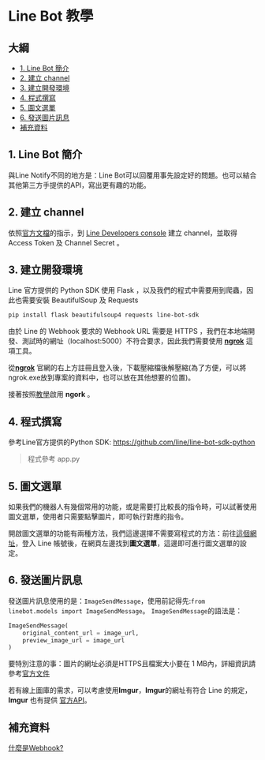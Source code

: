 # Line Bot 教學

## 大綱
* [1. Line Bot 簡介](#1.-Line-Bot-簡介)
* [2. 建立 channel](#2.-建立-channel)
* [3. 建立開發環境](#3.-建立開發環境)
* [4. 程式撰寫](#4.-程式撰寫)
* [5. 圖文選單](#5.-圖文選單)
* [6. 發送圖片訊息](#6.-發送圖片訊息)
* [補充資料](#補充資料)

## 1. Line Bot 簡介
與Line Notify不同的地方是：Line Bot可以回覆用事先設定好的問題。也可以結合其他第三方手提供的API，寫出更有趣的功能。

## 2. 建立 channel
依照[官方文檔](https://developers.line.biz/zh-hant/docs/messaging-api/getting-started/)的指示，到 [Line Developers console](https://developers.line.biz/console/) 建立 channel，並取得 Access Token 及 Channel Secret 。

## 3. 建立開發環境
Line 官方提供的 Python SDK 使用 Flask ，以及我們的程式中需要用到爬蟲，因此也需要安裝 BeautifulSoup 及 Requests

```bash
pip install flask beautifulsoup4 requests line-bot-sdk
```

由於 Line 的 Webhook 要求的 Webhook URL 需要是 HTTPS ，我們在本地端開發、測試時的網址（localhost:5000）不符合要求，因此我們需要使用 [**ngrok**](https://ngrok.com/) 這項工具。

從[**ngrok**](https://ngrok.com/) 官網的右上方註冊且登入後，下載壓縮檔後解壓縮(為了方便，可以將ngrok.exe放到專案的資料中，也可以放在其他想要的位置)。

接著按照[教學](https://dashboard.ngrok.com/get-started/setup/)啟用 **ngork** 。


## 4. 程式撰寫
參考Line官方提供的Python SDK: https://github.com/line/line-bot-sdk-python
> 程式參考 app.py

## 5. 圖文選單
如果我們的機器人有幾個常用的功能，或是需要打比較長的指令時，可以試著使用圖文選單，使用者只需要點擊圖片，即可執行對應的指令。

開啟圖文選單的功能有兩種方法，我們這邊選擇不需要寫程式的方法：前往[這個網址](https://admin-official.line.me/)，登入 Line 帳號後，在網頁左邊找到**圖文選單**，這邊即可進行圖文選單的設定。

## 6. 發送圖片訊息
發送圖片訊息使用的是：```ImageSendMessage```，使用前記得先:```from linebot.models import ImageSendMessage```。
```ImageSendMessage```的語法是：
```python
ImageSendMessage(
    original_content_url = image_url,
    preview_image_url = image_url
)
```
要特別注意的事：圖片的網址必須是HTTPS且檔案大小要在 1 MB內，詳細資訊請參考[官方文件](https://developers.line.biz/en/reference/messaging-api/#image-message)

若有線上圖庫的需求，可以考慮使用**Imgur**，**Imgur**的網址有符合 Line 的規定，**Imgur** 也有提供 [官方API](https://apidocs.imgur.com/?version=latest)。


## 補充資料 
[什麼是Webhook?](https://medium.com/@justinlee_78563/line-bot-%E7%B3%BB%E5%88%97%E6%96%87-%E4%BB%80%E9%BA%BC%E6%98%AF-webhook-d0ab0bb192be)